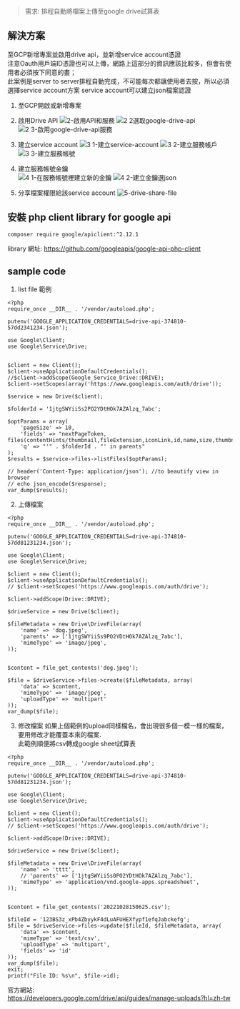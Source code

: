 > 需求:
  排程自動將檔案上傳至google drive試算表
  
## 解決方案
至GCP新增專案並啟用drive api，並新增service account憑證  
注意Oauth用戶端ID憑證也可以上傳，網路上這部分的資訊應該比較多，但會有使用者必須按下同意的畫；  
此案例是server to server排程自動完成，不可能每次都讓使用者去按，所以必須選擇service account方案
service account可以建立json檔案認證

1. 至GCP開啟或新增專案  

2. 啟用Drive API 
![2-啟用API和服務](https://user-images.githubusercontent.com/24542187/216818699-3c767680-c1ae-4186-9e28-7c7699d51744.png)
![2 2選取google-drive-api](https://user-images.githubusercontent.com/24542187/216818866-3d042d22-353c-4502-aebf-e3392d0cd5de.png)
![2 3-啟用google-drive-api服務](https://user-images.githubusercontent.com/24542187/216818949-7bcb4c5a-b5cd-4eff-97ab-4d7081184fb2.png)

3. 建立service account
![3 1-建立service-account](https://user-images.githubusercontent.com/24542187/216819018-234a16e6-b847-441b-a222-07f95998869f.png)
![3 2-建立服務帳戶](https://user-images.githubusercontent.com/24542187/216819029-33c30135-d273-419d-a494-3ed172907ea2.png)
![3 3-建立服務帳號](https://user-images.githubusercontent.com/24542187/216819033-82799b92-dae2-42e2-aab0-5d21c00f3ffe.png)

4. 建立服務帳號金鑰  
![4 1-在服務帳號裡建立新的金鑰](https://user-images.githubusercontent.com/24542187/216819622-62a5f9b1-cdb2-495d-ae41-1f01a514782d.png)
![4 2-建立金鑰選json](https://user-images.githubusercontent.com/24542187/216819623-d8e3f5f2-6b70-4228-a0a2-7069e2b1657e.png)

5. 分享檔案權限給該service account
![5-drive-share-file](https://user-images.githubusercontent.com/24542187/216819982-461f2f5a-6307-4453-ad14-1f15861ce77b.png)

## 安裝 php client library for google api
```
composer require google/apiclient:^2.12.1
```

library 網址: https://github.com/googleapis/google-api-php-client

## sample code
1. list file 範例
```
<?php
require_once __DIR__ . '/vendor/autoload.php';

putenv('GOOGLE_APPLICATION_CREDENTIALS=drive-api-374810-57dd2341234.json');

use Google\Client;
use Google\Service\Drive;


$client = new Client();
$client->useApplicationDefaultCredentials();
//$client->addScope(Google_Service_Drive::DRIVE);
$client->setScopes(array('https://www.googleapis.com/auth/drive'));

$service = new Drive($client);

$folderId = '1jtgSWYiiSs2PO2YDtHOk7AZAlzq_7abc';

$optParams = array(
    'pageSize' => 10,
    'fields' => "nextPageToken, files(contentHints/thumbnail,fileExtension,iconLink,id,name,size,thumbnailLink,webContentLink,webViewLink,mimeType,parents)",
    'q' => "'" . $folderId . "' in parents"
);
$results = $service->files->listFiles($optParams);

// header('Content-Type: application/json'); //to beautify view in browser
// echo json_encode($response);
var_dump($results);
```

2. 上傳檔案
```
<?php
require_once __DIR__ . '/vendor/autoload.php';

putenv('GOOGLE_APPLICATION_CREDENTIALS=drive-api-374810-57dd81231234.json');

use Google\Client;
use Google\Service\Drive;

$client = new Client();
$client->useApplicationDefaultCredentials();
// $client->setScopes('https://www.googleapis.com/auth/drive');

$client->addScope(Drive::DRIVE);

$driveService = new Drive($client);

$fileMetadata = new Drive\DriveFile(array(
    'name' => 'dog.jpeg',
    'parents' => ['1jtgSWYiiSs9PO2YDtHOk7AZAlzq_7abc'],
    'mimeType' => 'image/jpeg',
));


$content = file_get_contents('dog.jpeg');

$file = $driveService->files->create($fileMetadata, array(
    'data' => $content,
    'mimeType' => 'image/jpeg',
    'uploadType' => 'multipart'
));
var_dump($file);
```

3. 修改檔案
如果上個範例的upload同樣檔名，會出現很多個一模一樣的檔案，要用修改才能覆蓋本來的檔案.  
此範例順便將csv轉成google sheet試算表
```
<?php
require_once __DIR__ . '/vendor/autoload.php';

putenv('GOOGLE_APPLICATION_CREDENTIALS=drive-api-374810-57dd81231234.json');

use Google\Client;
use Google\Service\Drive;

$client = new Client();
$client->useApplicationDefaultCredentials();
// $client->setScopes('https://www.googleapis.com/auth/drive');

$client->addScope(Drive::DRIVE);

$driveService = new Drive($client);

$fileMetadata = new Drive\DriveFile(array(
    'name' => 'tttt',
    // 'parents' => ['1jtgSWYiiSs0PO2YDtHOk7AZAlzq_7abc'],
    'mimeType' => 'application/vnd.google-apps.spreadsheet',
));


$content = file_get_contents('20221028150625.csv');

$fileId = '123BS3z_xPb4ZbyykF4dLuAFUHEXfypf1efqJabckefg';
$file = $driveService->files->update($fileId, $fileMetadata, array(
    'data' => $content,
    'mimeType' => 'text/csv',
    'uploadType' => 'multipart',
    'fields' => 'id'
));
var_dump($file);
exit;
printf("File ID: %s\n", $file->id);
```

官方網站:  
https://developers.google.com/drive/api/guides/manage-uploads?hl=zh-tw  
